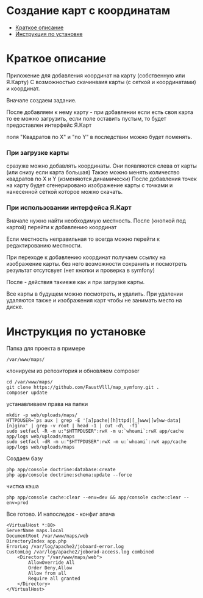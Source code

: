 
Создание карт с координатам
========================
<ul>
<li>
<a href="https://github.com/FaustVlll/map_symfony/blob/master/README.md#%D0%9A%D1%80%D0%B0%D1%82%D0%BA%D0%BE%D0%B5-%D0%BE%D0%BF%D0%B8%D1%81%D0%B0%D0%BD%D0%B8%D0%B5">Краткое описание</a>
</li><li><a href="https://github.com/FaustVlll/map_symfony/blob/master/README.md#%D0%98%D0%BD%D1%81%D1%82%D1%80%D1%83%D0%BA%D1%86%D0%B8%D1%8F-%D0%BF%D0%BE-%D1%83%D1%81%D1%82%D0%B0%D0%BD%D0%BE%D0%B2%D0%BA%D0%B5">Инструкция по установке</a></li>
</ul>

Краткое описание
========================
Приложение для добавления координат на карту (собственную или Я.Карту)
С возможностью скачинваия карты (с сеткой и координатами) и координат.

Вначале создаем задание.

После добавляем к нему карту - при добавлении если есть своя карта то ее можно загрузить,
если поле оставить пустым, то будет предоставлен интерфейс Я.Карт

поля "Квадратов по Х" и "по Y" в последствии можно будет поменять.

<h3>При загрузке карты</h3>
сразуже можно добавлять координаты. Они появляются слева от карты (или снизу если карта большая)
Также можно менять количество квадратов по X и Y (изменяются динамически)
После добавления точек на карту будет сгенерировано изображение карты с точками и нанесенной сеткой
которое можно скачать.

<h3>При использовании интерфейса Я.Карт</h3>
Вначале нужно найти необходимую местность. После (кнопкой под картой) перейти к добавлению координат

Если местность неправильная то всегда можно перейти к редактированию местности.

При переходе к добавлению координат получаем ссылку на изображение карты. без него возможности сохранить и посмотреть результат отсутсвует (нет кнопки и проверка в symfony)

После - действия такиеже как и при загрузке карты.


Все карты в будущем можно посмотреть, и удалить.
При удалении удаляются также и изображения карт чтобы не занимать место на диске.



Инструкция по установке
========================
Папка для проекта в примере

    /var/www/maps/

клонируем из репозитория и обновляем composer

    cd /var/www/maps/
    git clone https://github.com/FaustVlll/map_symfony.git .
    composer update
    
устанавливаем права на папки

    mkdir -p web/uploads/maps/
    HTTPDUSER=`ps aux | grep -E '[a]pache|[h]ttpd|[_]www|[w]ww-data|[n]ginx' | grep -v root | head -1 | cut -d\  -f1`
    sudo setfacl -R -m u:"$HTTPDUSER":rwX -m u:`whoami`:rwX app/cache app/logs web/uploads/maps
    sudo setfacl -dR -m u:"$HTTPDUSER":rwX -m u:`whoami`:rwX app/cache app/logs web/uploads/maps
    
Создаем базу

    php app/console doctrine:database:create
    php app/console doctrine:schema:update --force
    
чистка кэша

    php app/console cache:clear --env=dev && app/console cache:clear --env=prod
    
Все готово.
И напоследок - конфиг апача

    <VirtualHost *:80>
    ServerName maps.local
    DocumentRoot /var/www/maps/web
    DirectoryIndex app.php
    ErrorLog /var/log/apache2/joboard-error.log
    CustomLog /var/log/apache2/joborad-access.log combined
        <Directory "/var/www/maps/web">
            AllowOverride All
            Order Deny,Allow
            Allow from all
            Require all granted
        </Directory>
    </VirtualHost>


